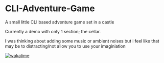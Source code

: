 # CLI-Adventure-Game
A small little CLI based adventure game set in a castle

Currently a demo with only 1 section; the cellar.

I was thinking about adding some music or ambient noises but i feel like that may be to distracting/not allow you to use your imaginiation

[![wakatime](https://wakatime.com/badge/github/Xanthus58/CLI-Adventure-Game.svg)](https://wakatime.com/badge/github/Xanthus58/CLI-Adventure-Game)

